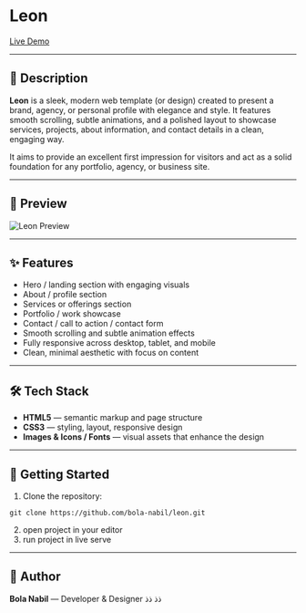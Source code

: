 # Leon
[Live Demo](https://bola-nabil.github.io/leon/)

---
## 📖 Description

**Leon** is a sleek, modern web template (or design) created to present a brand, agency, or personal profile with elegance and style. It features smooth scrolling, subtle animations, and a polished layout to showcase services, projects, about information, and contact details in a clean, engaging way.

It aims to provide an excellent first impression for visitors and act as a solid foundation for any portfolio, agency, or business site.

---
## 📸 Preview

![Leon Preview](./leon-preview.gif)  


---
## ✨ Features

- Hero / landing section with engaging visuals  
- About / profile section  
- Services or offerings section  
- Portfolio / work showcase  
- Contact / call to action / contact form  
- Smooth scrolling and subtle animation effects  
- Fully responsive across desktop, tablet, and mobile  
- Clean, minimal aesthetic with focus on content

---
## 🛠️ Tech Stack

- **HTML5** — semantic markup and page structure  
- **CSS3** — styling, layout, responsive design  
- **Images & Icons / Fonts** — visual assets that enhance the design

---
## 🚀 Getting Started

1. Clone the repository:

```
git clone https://github.com/bola-nabil/leon.git
```

2. open project in your editor
3. run project in live serve

---
## 👤 Author

**Bola Nabil** — Developer & Designer
ذذ
ذذ
